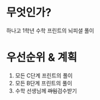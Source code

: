 # 무엇인가?
하나고 1학년 수학 프린트의 뇌피셜 풀이

# 우선순위 & 계획
1. 모든 C단계 프린트의 풀이
2. 모든 B단계 프린트의 풀이
3. 수학 선생님께 <strike>까임</strike>검수받기
